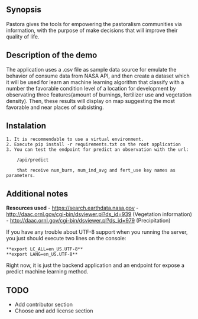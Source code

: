 ## Synopsis

Pastora gives the tools for empowering the pastoralism communities via information, with the purpose of make decisions that will improve their quality of life.

## Description of the demo

The application uses a .csv file as sample data source for emulate the behavior of consume data from NASA API, and then create a dataset which it will be used for learn an machine learning algorithm that classify with a number the favorable condition level of a location for development by observating three features(amount of burnings, fertilizer use and vegetation density). Then, these results will display on map suggesting the most favorable and near places of subsisting.

## Instalation

	1. It is recommendable to use a virtual environment.
	2. Execute pip install -r requirements.txt on the root application
	3. You can test the endpoint for predict an observation with the url:

		/api/predict

		that receive num_burn, num_ind_avg and fert_use key names as parameters.

## Additional notes
   **Resources used**
	- https://search.earthdata.nasa.gov
	- http://daac.ornl.gov/cgi-bin/dsviewer.pl?ds_id=939 (Vegetation information)
	- http://daac.ornl.gov/cgi-bin/dsviewer.pl?ds_id=979 (Precipitation)

   If you have any trouble about UTF-8 support when you running the server, you just should execute two lines on the console:
   	
   	**export LC_ALL=en_US.UTF-8**
	**export LANG=en_US.UTF-8**

   Right now, it is just the backend application and an endpoint for expose a predict machine learning method.

## TODO
- Add contributor section
- Choose and add license section

